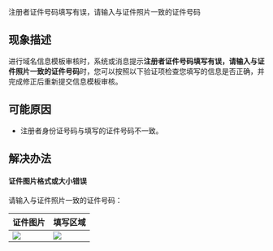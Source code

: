 ﻿注册者证件号码填写有误，请输入与证件照片一致的证件号码

## 现象描述
进行域名信息模板审核时，系统或消息提示**注册者证件号码填写有误，请输入与证件照片一致的证件号码**时，您可以按照以下验证项检查您填写的信息是否正确，并完成修正后重新提交信息模板审核。

## 可能原因
- 注册者身份证号码与填写的证件号码不一致。

## 解决办法
#### 证件图片格式或大小错误
请输入与证件照片一致的证件号码：


| 证件图片 | 填写区域 | 
|---------|---------|
| ![](https://qcloudimg.tencent-cloud.cn/raw/707deb073c11de3abc1def4477ddfc24.png) | ![](https://qcloudimg.tencent-cloud.cn/raw/e164c2a16ea1f5e5197f7f5ac72718be.png) |
